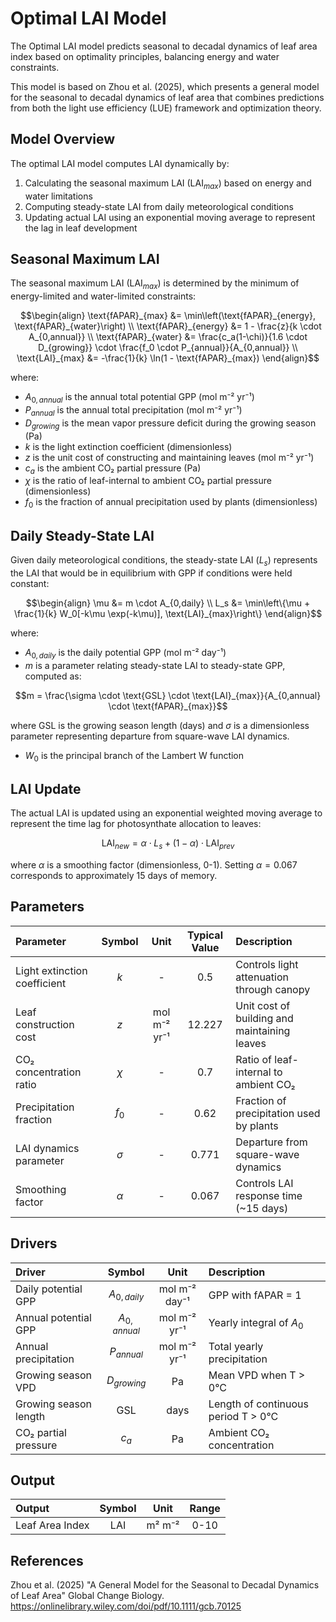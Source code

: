 # Optimal LAI Model

The Optimal LAI model predicts seasonal to decadal dynamics of leaf area index based on optimality principles, balancing energy and water constraints.

This model is based on Zhou et al. (2025), which presents a general model for the seasonal to decadal dynamics of leaf area that combines predictions from both the light use efficiency (LUE) framework and optimization theory.

## Model Overview

The optimal LAI model computes LAI dynamically by:
1. Calculating the seasonal maximum LAI (LAI$_{max}$) based on energy and water limitations
2. Computing steady-state LAI from daily meteorological conditions
3. Updating actual LAI using an exponential moving average to represent the lag in leaf development

## Seasonal Maximum LAI

The seasonal maximum LAI (LAI$_{max}$) is determined by the minimum of energy-limited and water-limited constraints:

```math
\begin{align}
\text{fAPAR}_{max} &= \min\left(\text{fAPAR}_{energy}, \text{fAPAR}_{water}\right) \\
\text{fAPAR}_{energy} &= 1 - \frac{z}{k \cdot A_{0,annual}} \\
\text{fAPAR}_{water} &= \frac{c_a(1-\chi)}{1.6 \cdot D_{growing}} \cdot \frac{f_0 \cdot P_{annual}}{A_{0,annual}} \\
\text{LAI}_{max} &= -\frac{1}{k} \ln(1 - \text{fAPAR}_{max})
\end{align}
```

where:
- $A_{0,annual}$ is the annual total potential GPP (mol m⁻² yr⁻¹)
- $P_{annual}$ is the annual total precipitation (mol m⁻² yr⁻¹)
- $D_{growing}$ is the mean vapor pressure deficit during the growing season (Pa)
- $k$ is the light extinction coefficient (dimensionless)
- $z$ is the unit cost of constructing and maintaining leaves (mol m⁻² yr⁻¹)
- $c_a$ is the ambient CO₂ partial pressure (Pa)
- $\chi$ is the ratio of leaf-internal to ambient CO₂ partial pressure (dimensionless)
- $f_0$ is the fraction of annual precipitation used by plants (dimensionless)

## Daily Steady-State LAI

Given daily meteorological conditions, the steady-state LAI ($L_s$) represents the LAI that would be in equilibrium with GPP if conditions were held constant:

```math
\begin{align}
\mu &= m \cdot A_{0,daily} \\
L_s &= \min\left\{\mu + \frac{1}{k} W_0[-k\mu \exp(-k\mu)], \text{LAI}_{max}\right\}
\end{align}
```

where:
- $A_{0,daily}$ is the daily potential GPP (mol m⁻² day⁻¹)
- $m$ is a parameter relating steady-state LAI to steady-state GPP, computed as:

```math
m = \frac{\sigma \cdot \text{GSL} \cdot \text{LAI}_{max}}{A_{0,annual} \cdot \text{fAPAR}_{max}}
```

where GSL is the growing season length (days) and $\sigma$ is a dimensionless parameter representing departure from square-wave LAI dynamics.

- $W_0$ is the principal branch of the Lambert W function

## LAI Update

The actual LAI is updated using an exponential weighted moving average to represent the time lag for photosynthate allocation to leaves:

```math
\text{LAI}_{new} = \alpha \cdot L_s + (1-\alpha) \cdot \text{LAI}_{prev}
```

where $\alpha$ is a smoothing factor (dimensionless, 0-1). Setting $\alpha = 0.067$ corresponds to approximately 15 days of memory.

## Parameters

| Parameter | Symbol | Unit | Typical Value | Description |
| :--- | :---: | :---: | :---: | :--- |
| Light extinction coefficient | $k$ | - | 0.5 | Controls light attenuation through canopy |
| Leaf construction cost | $z$ | mol m⁻² yr⁻¹ | 12.227 | Unit cost of building and maintaining leaves |
| CO₂ concentration ratio | $\chi$ | - | 0.7 | Ratio of leaf-internal to ambient CO₂ |
| Precipitation fraction | $f_0$ | - | 0.62 | Fraction of precipitation used by plants |
| LAI dynamics parameter | $\sigma$ | - | 0.771 | Departure from square-wave dynamics |
| Smoothing factor | $\alpha$ | - | 0.067 | Controls LAI response time (~15 days) |

## Drivers

| Driver | Symbol | Unit | Description |
| :--- | :---: | :---: | :--- |
| Daily potential GPP | $A_{0,daily}$ | mol m⁻² day⁻¹ | GPP with fAPAR = 1 |
| Annual potential GPP | $A_{0,annual}$ | mol m⁻² yr⁻¹ | Yearly integral of $A_0$ |
| Annual precipitation | $P_{annual}$ | mol m⁻² yr⁻¹ | Total yearly precipitation |
| Growing season VPD | $D_{growing}$ | Pa | Mean VPD when T > 0°C |
| Growing season length | GSL | days | Length of continuous period T > 0°C |
| CO₂ partial pressure | $c_a$ | Pa | Ambient CO₂ concentration |

## Output

| Output | Symbol | Unit | Range |
| :--- | :---: | :---: | :---: |
| Leaf Area Index | LAI | m² m⁻² | 0-10 |

## References

Zhou et al. (2025) "A General Model for the Seasonal to Decadal Dynamics of Leaf Area" 
Global Change Biology. https://onlinelibrary.wiley.com/doi/pdf/10.1111/gcb.70125
